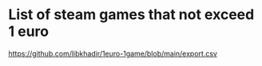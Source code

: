 # List of steam games that not exceed 1 euro

https://github.com/libkhadir/1euro-1game/blob/main/export.csv
